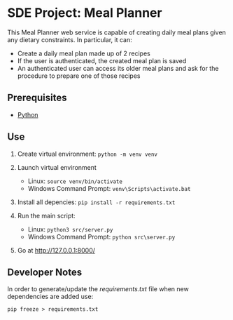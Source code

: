 # SDE Project: Meal Planner

This Meal Planner web service is capable of creating daily meal plans given any dietary constraints. In particular, it can:
- Create a daily meal plan made up of 2 recipes
- If the user is authenticated, the created meal plan is saved
- An authenticated user can access its older meal plans and ask for the procedure to prepare one of those recipes

## Prerequisites

- [Python](https://www.python.org/downloads/)

## Use

1. Create virtual environment:
`python -m venv venv`

2. Launch virtual environment
   - Linux:
    `source venv/bin/activate`
   - Windows Command Prompt:
    `venv\Scripts\activate.bat`

3. Install all depencies:
    `pip install -r requirements.txt`

4. Run the main script:
   - Linux:
    `python3 src/server.py`
   - Windows Command Prompt:
    `python src\server.py`

5. Go at http://127.0.0.1:8000/

## Developer Notes

In order to generate/update the *requirements.txt* file when new dependencies are added use:

    pip freeze > requirements.txt
